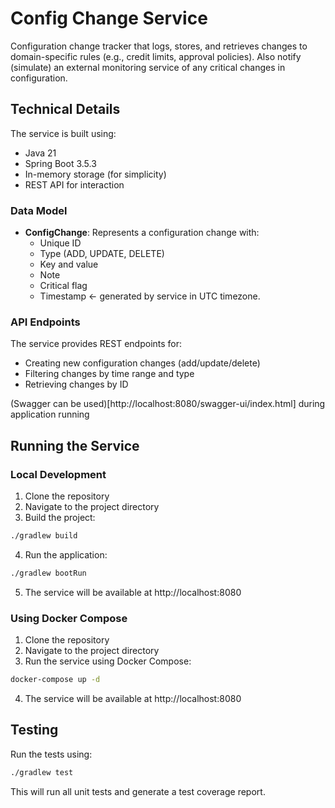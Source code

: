 # Config Change Service

Configuration change tracker that logs, stores,
and retrieves changes to domain-specific rules (e.g., credit limits, approval policies). Also notify (simulate) an
external monitoring service of any critical changes in configuration.

## Technical Details

The service is built using:
- Java 21
- Spring Boot 3.5.3
- In-memory storage (for simplicity)
- REST API for interaction

### Data Model

- **ConfigChange**: Represents a configuration change with:
  - Unique ID
  - Type (ADD, UPDATE, DELETE)
  - Key and value
  - Note
  - Critical flag
  - Timestamp ← generated by service in UTC timezone.

### API Endpoints

The service provides REST endpoints for:
- Creating new configuration changes (add/update/delete)
- Filtering changes by time range and type
- Retrieving changes by ID

(Swagger can be used)[http://localhost:8080/swagger-ui/index.html]  during application running

## Running the Service

### Local Development

1. Clone the repository
2. Navigate to the project directory
3. Build the project:

```bash
./gradlew build
```

4. Run the application:

```bash
./gradlew bootRun
```

5. The service will be available at http://localhost:8080

### Using Docker Compose

1. Clone the repository
2. Navigate to the project directory
3. Run the service using Docker Compose:

```bash
docker-compose up -d
```

4. The service will be available at http://localhost:8080

## Testing

Run the tests using:

```bash
./gradlew test
```

This will run all unit tests and generate a test coverage report.


